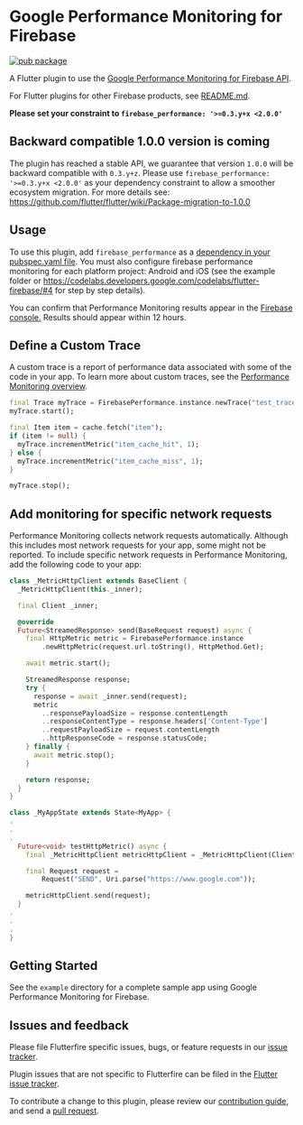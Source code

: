 # Google Performance Monitoring for Firebase

[![pub package](https://img.shields.io/pub/v/firebase_performance.svg)](https://pub.dartlang.org/packages/firebase_performance)

A Flutter plugin to use the [Google Performance Monitoring for Firebase API](https://firebase.google.com/docs/perf-mon/).

For Flutter plugins for other Firebase products, see [README.md](https://github.com/FirebaseExtended/flutterfire/blob/master/README.md).

**Please set your constraint to `firebase_performance: '>=0.3.y+x <2.0.0'`**

## Backward compatible 1.0.0 version is coming
The plugin has reached a stable API, we guarantee that version `1.0.0` will be backward compatible with `0.3.y+z`.
Please use `firebase_performance: '>=0.3.y+x <2.0.0'` as your dependency constraint to allow a smoother ecosystem migration.
For more details see: https://github.com/flutter/flutter/wiki/Package-migration-to-1.0.0

## Usage

To use this plugin, add `firebase_performance` as a [dependency in your pubspec.yaml file](https://flutter.io/platform-plugins/). You must also configure firebase performance monitoring for each platform project: Android and iOS (see the example folder or https://codelabs.developers.google.com/codelabs/flutter-firebase/#4 for step by step details).

You can confirm that Performance Monitoring results appear in the [Firebase console.](https://console.firebase.google.com/) Results should appear within 12 hours.

## Define a Custom Trace

A custom trace is a report of performance data associated with some of the code in your app. To learn more about custom traces, see the [Performance Monitoring overview](https://firebase.google.com/docs/perf-mon/#how_does_it_work).

```dart
final Trace myTrace = FirebasePerformance.instance.newTrace("test_trace");
myTrace.start();

final Item item = cache.fetch("item");
if (item != null) {
  myTrace.incrementMetric("item_cache_hit", 1);
} else {
  myTrace.incrementMetric("item_cache_miss", 1);
}

myTrace.stop();
```

## Add monitoring for specific network requests

Performance Monitoring collects network requests automatically. Although this includes most network requests for your app, some might not be reported. To include specific network requests in Performance Monitoring, add the following code to your app:

```dart
class _MetricHttpClient extends BaseClient {
  _MetricHttpClient(this._inner);

  final Client _inner;

  @override
  Future<StreamedResponse> send(BaseRequest request) async {
    final HttpMetric metric = FirebasePerformance.instance
        .newHttpMetric(request.url.toString(), HttpMethod.Get);

    await metric.start();

    StreamedResponse response;
    try {
      response = await _inner.send(request);
      metric
        ..responsePayloadSize = response.contentLength
        ..responseContentType = response.headers['Content-Type']
        ..requestPayloadSize = request.contentLength
        ..httpResponseCode = response.statusCode;
    } finally {
      await metric.stop();
    }

    return response;
  }
}

class _MyAppState extends State<MyApp> {
.
.
.
  Future<void> testHttpMetric() async {
    final _MetricHttpClient metricHttpClient = _MetricHttpClient(Client());

    final Request request =
        Request("SEND", Uri.parse("https://www.google.com"));

    metricHttpClient.send(request);
  }
.
.
.
}
```

## Getting Started

See the `example` directory for a complete sample app using Google Performance Monitoring for Firebase.

## Issues and feedback

Please file Flutterfire specific issues, bugs, or feature requests in our [issue tracker](https://github.com/FirebaseExtended/flutterfire/issues/new).

Plugin issues that are not specific to Flutterfire can be filed in the [Flutter issue tracker](https://github.com/flutter/flutter/issues/new).

To contribute a change to this plugin,
please review our [contribution guide](https://github.com/FirebaseExtended/flutterfire/blob/master/CONTRIBUTING.md),
and send a [pull request](https://github.com/FirebaseExtended/flutterfire/pulls).
